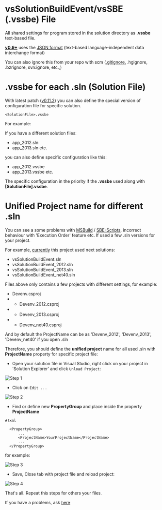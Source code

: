 # vsSolutionBuildEvent/vsSBE (.vssbe) File 

All shared settings for program stored in the solution directory as **.vssbe** text-based file.

**[v0.9+](http://visualstudiogallery.msdn.microsoft.com/0d1dbfd7-ed8a-40af-ae39-281bfeca2334/referral/118151)** uses the [JSON format](http://json.org) (text-based language-independent data interchange format)

You can also ignore this from your repo with scm ([.gitignore](http://git-scm.com/docs/gitignore), .hgignore, .bzrignore, svn:ignore, etc.,)

# .vssbe for each .sln (Solution File)

With latest patch ([v0.11.2](http://visualstudiogallery.msdn.microsoft.com/0d1dbfd7-ed8a-40af-ae39-281bfeca2334/referral/118151)) you can also define the special version of configuration file for specific solution.

`<SolutionFile>.vssbe`

For example:

If you have a different solution files:

* app_2012.sln
* app_2013.sln
etc.

you can also define specific configuration like this:

* app_2012.vssbe
* app_2013.vssbe
etc.

The specific configuration in the priority if the **.vssbe** used along with **[SolutionFile].vssbe**. 

# Unified Project name for different .sln

You can see a some problems with [MSBuild](../Scripts_&_Commands/MSBuild) / [SBE-Scripts](../Scripts_&_Commands/SBE-Scripts), incorrect behaviour with 'Execution Order' feature etc. If used a few .sln versions for your project.

For example, [currently](https://bitbucket.org/3F/vssolutionbuildevent/src) this project used next solutions:

* vsSolutionBuildEvent.sln
* vsSolutionBuildEvent_2012.sln
* vsSolutionBuildEvent_2013.sln
* vsSolutionBuildEvent_net40.sln

Files above only contains a few projects with different settings, for example:

* Devenv.csproj
* * Devenv_2012.csproj
* * Devenv_2013.csproj
* * Devenv_net40.csproj

And by default the ProjectName can be as 'Devenv_2012', 'Devenv_2013', 'Devenv_net40' if you open .sln

Therefore, you should define the **unified project** name for all used .sln with **ProjectName** property for specific project file:

* Open your solution file in Visual Studio, right click on your project in 'Solution Explorer' and click `Unload Project`:

![Step 1](https://bytebucket.org/3F/vssolutionbuildevent/wiki/Resources/projectName/step1.png)

* Click on `Edit ...`

![Step 2](https://bytebucket.org/3F/vssolutionbuildevent/wiki/Resources/projectName/step2.png)

* Find or define new **PropertyGroup** and place inside the property **ProjectName**

```
#!xml

  <PropertyGroup>
      ...
      <ProjectName>YourProjectName</ProjectName>
      ...
  </PropertyGroup>
```

for example:

![Step 3](https://bytebucket.org/3F/vssolutionbuildevent/wiki/Resources/projectName/step3.png)

* Save, Close tab with project file and reload project:

![Step 4](https://bytebucket.org/3F/vssolutionbuildevent/wiki/Resources/projectName/step4.png)

That's all. Repeat this steps for others your files.

If you have a problems, ask [here](https://bitbucket.org/3F/vssolutionbuildevent/issues/new)

